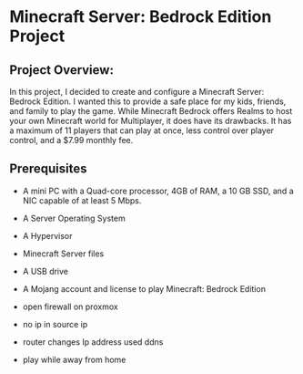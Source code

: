 # Minecraft Server: Bedrock Edition Project

**Project Overview:**
---------------------
In this project, I decided to create and configure a Minecraft Server: Bedrock Edition. I wanted this to provide a safe place for my kids, friends, and family to play the game. While Minecraft Bedrock offers Realms to host your own Minecraft world for Multiplayer, it does have its drawbacks. It has a maximum of 11 players that can play at once, less control over player control, and a $7.99 monthly fee.  

**Prerequisites**
-----------------
- A mini PC with a Quad-core processor, 4GB of RAM, a 10 GB SSD, and a NIC capable of at least 5 
Mbps.
- A Server Operating System
- A Hypervisor
- Minecraft Server files
- A USB drive
- A Mojang account and license to play Minecraft: Bedrock Edition




- open firewall on proxmox
- no ip in source ip
- router changes Ip address used ddns
- play while away from home
